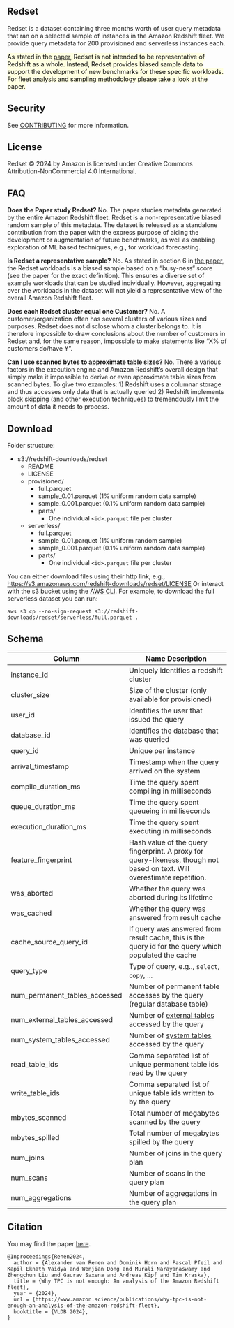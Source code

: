 ## Redset
Redset is a dataset containing three months worth of user query metadata that
ran on a selected sample of instances in the Amazon Redshift fleet. We provide
query metadata for 200 provisioned and serverless instances each.

<mark style="background-color: lightyellow">As stated in the [paper](https://assets.amazon.science/24/3b/04b31ef64c83acf98fe3fdca9107/why-tpc-is-not-enough-an-analysis-of-the-amazon-redshift-fleet.pdf), Redset is not intended to be representative of Redshift as a whole. Instead, Redset provides biased sample data to support the development of new benchmarks for these specific workloads. For fleet analysis and sampling methodology please take a look at the paper.</mark>

## Security
See [CONTRIBUTING](CONTRIBUTING.md#security-issue-notifications) for more information.

## License
Redset © 2024 by Amazon is licensed under Creative Commons
Attribution-NonCommercial 4.0 International.

## FAQ
**Does the Paper study Redset?** No. The paper studies metadata generated by the entire Amazon Redshift fleet. Redset is a non-representative biased random sample of this metadata. The dataset is released as a standalone contribution from the paper with the express purpose of aiding the development or augmentation of future benchmarks, as well as enabling exploration of ML based techniques, e.g., for workload forecasting.

**Is Redset a representative sample?** No. As stated in section 6 in [the paper](https://www.amazon.science/publications/why-tpc-is-not-enough-an-analysis-of-the-amazon-redshift-fleet), the Redset workloads is a biased sample based on a  “busy-ness“ score (see the paper for the exact definition). This ensures a diverse set of example workloads that can be studied individually. However, aggregating over the workloads in the dataset will not yield a representative view of the overall Amazon Redshift fleet. 

**Does each Redset cluster equal one Customer?** No. A customer/organization often has several clusters of various sizes and purposes. Redset does not disclose whom a cluster belongs to. It is therefore impossible to draw conclusions about the number of customers in Redset and, for the same reason, impossible to make statements like “X% of customers do/have Y”. 

**Can I use scanned bytes to approximate table sizes?** No. There a various factors in the execution engine and Amazon Redshift’s overall design that simply make it impossible to derive or even approximate table sizes from scanned bytes. To give two examples: 1) Redshift uses a columnar storage and thus accesses only data that is actually queried 2) Redshift implements block skipping (and other execution techniques) to tremendously limit the amount of data it needs to process.


## Download
Folder structure:
* s3://redshift-downloads/redset
  * README
  * LICENSE
  * provisioned/
    * full.parquet
    * sample_0.01.parquet (1% uniform random data sample)
    * sample_0.001.parquet (0.1% uniform random data sample)
    * parts/
      * One individual `<id>.parquet` file per cluster
  * serverless/
    * full.parquet
    * sample_0.01.parquet (1% uniform random sample)
    * sample_0.001.parquet (0.1% uniform random data sample)
    * parts/
      * One individual `<id>.parquet` file per cluster

You can either download files using their http link, e.g.,
https://s3.amazonaws.com/redshift-downloads/redset/LICENSE
Or interact with the s3 bucket using the [AWS CLI](https://aws.amazon.com/cli/).
For example, to download the full serverless dataset you can run:
```
aws s3 cp --no-sign-request s3://redshift-downloads/redset/serverless/full.parquet .
```

## Schema
| Column | Name	Description	|
| ------ | ---------------- |
| instance_id |	Uniquely identifies a redshift cluster |
| cluster_size | Size of the cluster (only available for provisioned) |
| user_id |	Identifies the user that issued the query |
| database_id |	Identifies the database that was queried |
| query_id | Unique per instance |
| arrival_timestamp | Timestamp when the query arrived on the system |
| compile_duration_ms |	Time the query spent compiling in milliseconds |
| queue_duration_ms | Time the query spent queueing in milliseconds |
| execution_duration_ms | Time the query spent executing in milliseconds |
| feature_fingerprint |	Hash value of the query fingerprint. A proxy for query-likeness, though not based on text. Will overestimate repetition. |
| was_aborted |	Whether the query was aborted during its lifetime |
| was_cached | Whether the query was answered from result cache |
| cache_source_query_id | If query was answered from result cache, this is the query id for the query which populated the cache |
| query_type | Type of query, e.g.., `select`, `copy`, ... |
| num_permanent_tables_accessed | Number of permanent table accesses by the query (regular database table) |
| num_external_tables_accessed | Number of [external tables](https://docs.aws.amazon.com/redshift/latest/dg/r_CREATE_EXTERNAL_TABLE.html) accessed by the query |
| num_system_tables_accessed | Number of [system tables](https://docs.aws.amazon.com/redshift/latest/dg/cm_chap_system-tables.html) accessed by the query |
| read_table_ids | Comma separated list of unique permanent table ids read by the query |
| write_table_ids |	Comma separated list of unique table ids written to by the query |
| mbytes_scanned | Total number of megabytes scanned by the query |
| mbytes_spilled | Total number of megabytes spilled by the query |
| num_joins | Number of joins in the query plan |
| num_scans | Number of scans in the query plan |
| num_aggregations | Number of aggregations in the query plan |

## Citation
You may find the paper [here](https://assets.amazon.science/24/3b/04b31ef64c83acf98fe3fdca9107/why-tpc-is-not-enough-an-analysis-of-the-amazon-redshift-fleet.pdf).
```
@Inproceedings{Renen2024,
  author = {Alexander van Renen and Dominik Horn and Pascal Pfeil and Kapil Eknath Vaidya and Wenjian Dong and Murali Narayanaswamy and Zhengchun Liu and Gaurav Saxena and Andreas Kipf and Tim Kraska},
  title = {Why TPC is not enough: An analysis of the Amazon Redshift fleet},
  year = {2024},
  url = {https://www.amazon.science/publications/why-tpc-is-not-enough-an-analysis-of-the-amazon-redshift-fleet},
  booktitle = {VLDB 2024},
}
```
